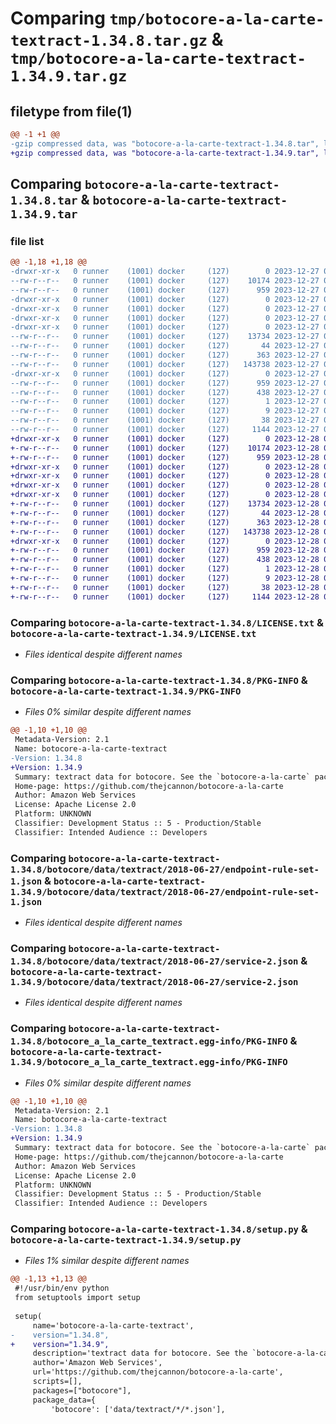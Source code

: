 # Comparing `tmp/botocore-a-la-carte-textract-1.34.8.tar.gz` & `tmp/botocore-a-la-carte-textract-1.34.9.tar.gz`

## filetype from file(1)

```diff
@@ -1 +1 @@
-gzip compressed data, was "botocore-a-la-carte-textract-1.34.8.tar", last modified: Wed Dec 27 01:07:01 2023, max compression
+gzip compressed data, was "botocore-a-la-carte-textract-1.34.9.tar", last modified: Thu Dec 28 01:07:03 2023, max compression
```

## Comparing `botocore-a-la-carte-textract-1.34.8.tar` & `botocore-a-la-carte-textract-1.34.9.tar`

### file list

```diff
@@ -1,18 +1,18 @@
-drwxr-xr-x   0 runner    (1001) docker     (127)        0 2023-12-27 01:07:01.559358 botocore-a-la-carte-textract-1.34.8/
--rw-r--r--   0 runner    (1001) docker     (127)    10174 2023-12-27 01:07:01.000000 botocore-a-la-carte-textract-1.34.8/LICENSE.txt
--rw-r--r--   0 runner    (1001) docker     (127)      959 2023-12-27 01:07:01.559358 botocore-a-la-carte-textract-1.34.8/PKG-INFO
-drwxr-xr-x   0 runner    (1001) docker     (127)        0 2023-12-27 01:07:01.555358 botocore-a-la-carte-textract-1.34.8/botocore/
-drwxr-xr-x   0 runner    (1001) docker     (127)        0 2023-12-27 01:07:01.555358 botocore-a-la-carte-textract-1.34.8/botocore/data/
-drwxr-xr-x   0 runner    (1001) docker     (127)        0 2023-12-27 01:07:01.555358 botocore-a-la-carte-textract-1.34.8/botocore/data/textract/
-drwxr-xr-x   0 runner    (1001) docker     (127)        0 2023-12-27 01:07:01.559358 botocore-a-la-carte-textract-1.34.8/botocore/data/textract/2018-06-27/
--rw-r--r--   0 runner    (1001) docker     (127)    13734 2023-12-27 01:06:29.000000 botocore-a-la-carte-textract-1.34.8/botocore/data/textract/2018-06-27/endpoint-rule-set-1.json
--rw-r--r--   0 runner    (1001) docker     (127)       44 2023-12-27 01:06:29.000000 botocore-a-la-carte-textract-1.34.8/botocore/data/textract/2018-06-27/examples-1.json
--rw-r--r--   0 runner    (1001) docker     (127)      363 2023-12-27 01:06:29.000000 botocore-a-la-carte-textract-1.34.8/botocore/data/textract/2018-06-27/paginators-1.json
--rw-r--r--   0 runner    (1001) docker     (127)   143738 2023-12-27 01:06:29.000000 botocore-a-la-carte-textract-1.34.8/botocore/data/textract/2018-06-27/service-2.json
-drwxr-xr-x   0 runner    (1001) docker     (127)        0 2023-12-27 01:07:01.559358 botocore-a-la-carte-textract-1.34.8/botocore_a_la_carte_textract.egg-info/
--rw-r--r--   0 runner    (1001) docker     (127)      959 2023-12-27 01:07:01.000000 botocore-a-la-carte-textract-1.34.8/botocore_a_la_carte_textract.egg-info/PKG-INFO
--rw-r--r--   0 runner    (1001) docker     (127)      438 2023-12-27 01:07:01.000000 botocore-a-la-carte-textract-1.34.8/botocore_a_la_carte_textract.egg-info/SOURCES.txt
--rw-r--r--   0 runner    (1001) docker     (127)        1 2023-12-27 01:07:01.000000 botocore-a-la-carte-textract-1.34.8/botocore_a_la_carte_textract.egg-info/dependency_links.txt
--rw-r--r--   0 runner    (1001) docker     (127)        9 2023-12-27 01:07:01.000000 botocore-a-la-carte-textract-1.34.8/botocore_a_la_carte_textract.egg-info/top_level.txt
--rw-r--r--   0 runner    (1001) docker     (127)       38 2023-12-27 01:07:01.559358 botocore-a-la-carte-textract-1.34.8/setup.cfg
--rw-r--r--   0 runner    (1001) docker     (127)     1144 2023-12-27 01:07:01.000000 botocore-a-la-carte-textract-1.34.8/setup.py
+drwxr-xr-x   0 runner    (1001) docker     (127)        0 2023-12-28 01:07:03.254448 botocore-a-la-carte-textract-1.34.9/
+-rw-r--r--   0 runner    (1001) docker     (127)    10174 2023-12-28 01:07:03.000000 botocore-a-la-carte-textract-1.34.9/LICENSE.txt
+-rw-r--r--   0 runner    (1001) docker     (127)      959 2023-12-28 01:07:03.254448 botocore-a-la-carte-textract-1.34.9/PKG-INFO
+drwxr-xr-x   0 runner    (1001) docker     (127)        0 2023-12-28 01:07:03.254448 botocore-a-la-carte-textract-1.34.9/botocore/
+drwxr-xr-x   0 runner    (1001) docker     (127)        0 2023-12-28 01:07:03.254448 botocore-a-la-carte-textract-1.34.9/botocore/data/
+drwxr-xr-x   0 runner    (1001) docker     (127)        0 2023-12-28 01:07:03.254448 botocore-a-la-carte-textract-1.34.9/botocore/data/textract/
+drwxr-xr-x   0 runner    (1001) docker     (127)        0 2023-12-28 01:07:03.254448 botocore-a-la-carte-textract-1.34.9/botocore/data/textract/2018-06-27/
+-rw-r--r--   0 runner    (1001) docker     (127)    13734 2023-12-28 01:06:26.000000 botocore-a-la-carte-textract-1.34.9/botocore/data/textract/2018-06-27/endpoint-rule-set-1.json
+-rw-r--r--   0 runner    (1001) docker     (127)       44 2023-12-28 01:06:26.000000 botocore-a-la-carte-textract-1.34.9/botocore/data/textract/2018-06-27/examples-1.json
+-rw-r--r--   0 runner    (1001) docker     (127)      363 2023-12-28 01:06:26.000000 botocore-a-la-carte-textract-1.34.9/botocore/data/textract/2018-06-27/paginators-1.json
+-rw-r--r--   0 runner    (1001) docker     (127)   143738 2023-12-28 01:06:26.000000 botocore-a-la-carte-textract-1.34.9/botocore/data/textract/2018-06-27/service-2.json
+drwxr-xr-x   0 runner    (1001) docker     (127)        0 2023-12-28 01:07:03.254448 botocore-a-la-carte-textract-1.34.9/botocore_a_la_carte_textract.egg-info/
+-rw-r--r--   0 runner    (1001) docker     (127)      959 2023-12-28 01:07:03.000000 botocore-a-la-carte-textract-1.34.9/botocore_a_la_carte_textract.egg-info/PKG-INFO
+-rw-r--r--   0 runner    (1001) docker     (127)      438 2023-12-28 01:07:03.000000 botocore-a-la-carte-textract-1.34.9/botocore_a_la_carte_textract.egg-info/SOURCES.txt
+-rw-r--r--   0 runner    (1001) docker     (127)        1 2023-12-28 01:07:03.000000 botocore-a-la-carte-textract-1.34.9/botocore_a_la_carte_textract.egg-info/dependency_links.txt
+-rw-r--r--   0 runner    (1001) docker     (127)        9 2023-12-28 01:07:03.000000 botocore-a-la-carte-textract-1.34.9/botocore_a_la_carte_textract.egg-info/top_level.txt
+-rw-r--r--   0 runner    (1001) docker     (127)       38 2023-12-28 01:07:03.254448 botocore-a-la-carte-textract-1.34.9/setup.cfg
+-rw-r--r--   0 runner    (1001) docker     (127)     1144 2023-12-28 01:07:03.000000 botocore-a-la-carte-textract-1.34.9/setup.py
```

### Comparing `botocore-a-la-carte-textract-1.34.8/LICENSE.txt` & `botocore-a-la-carte-textract-1.34.9/LICENSE.txt`

 * *Files identical despite different names*

### Comparing `botocore-a-la-carte-textract-1.34.8/PKG-INFO` & `botocore-a-la-carte-textract-1.34.9/PKG-INFO`

 * *Files 0% similar despite different names*

```diff
@@ -1,10 +1,10 @@
 Metadata-Version: 2.1
 Name: botocore-a-la-carte-textract
-Version: 1.34.8
+Version: 1.34.9
 Summary: textract data for botocore. See the `botocore-a-la-carte` package for more info.
 Home-page: https://github.com/thejcannon/botocore-a-la-carte
 Author: Amazon Web Services
 License: Apache License 2.0
 Platform: UNKNOWN
 Classifier: Development Status :: 5 - Production/Stable
 Classifier: Intended Audience :: Developers
```

### Comparing `botocore-a-la-carte-textract-1.34.8/botocore/data/textract/2018-06-27/endpoint-rule-set-1.json` & `botocore-a-la-carte-textract-1.34.9/botocore/data/textract/2018-06-27/endpoint-rule-set-1.json`

 * *Files identical despite different names*

### Comparing `botocore-a-la-carte-textract-1.34.8/botocore/data/textract/2018-06-27/service-2.json` & `botocore-a-la-carte-textract-1.34.9/botocore/data/textract/2018-06-27/service-2.json`

 * *Files identical despite different names*

### Comparing `botocore-a-la-carte-textract-1.34.8/botocore_a_la_carte_textract.egg-info/PKG-INFO` & `botocore-a-la-carte-textract-1.34.9/botocore_a_la_carte_textract.egg-info/PKG-INFO`

 * *Files 0% similar despite different names*

```diff
@@ -1,10 +1,10 @@
 Metadata-Version: 2.1
 Name: botocore-a-la-carte-textract
-Version: 1.34.8
+Version: 1.34.9
 Summary: textract data for botocore. See the `botocore-a-la-carte` package for more info.
 Home-page: https://github.com/thejcannon/botocore-a-la-carte
 Author: Amazon Web Services
 License: Apache License 2.0
 Platform: UNKNOWN
 Classifier: Development Status :: 5 - Production/Stable
 Classifier: Intended Audience :: Developers
```

### Comparing `botocore-a-la-carte-textract-1.34.8/setup.py` & `botocore-a-la-carte-textract-1.34.9/setup.py`

 * *Files 1% similar despite different names*

```diff
@@ -1,13 +1,13 @@
 #!/usr/bin/env python
 from setuptools import setup
 
 setup(
     name='botocore-a-la-carte-textract',
-    version="1.34.8",
+    version="1.34.9",
     description='textract data for botocore. See the `botocore-a-la-carte` package for more info.',
     author='Amazon Web Services',
     url='https://github.com/thejcannon/botocore-a-la-carte',
     scripts=[],
     packages=["botocore"],
     package_data={
         'botocore': ['data/textract/*/*.json'],
```

